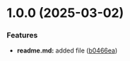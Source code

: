 # 1.0.0 (2025-03-02)


### Features

* **readme.md:** added file ([b0466ea](https://github.com/Kava-45/git-extended/commit/b0466ea67c45ce1f595dfefb69fdcff6c64bbe14))



